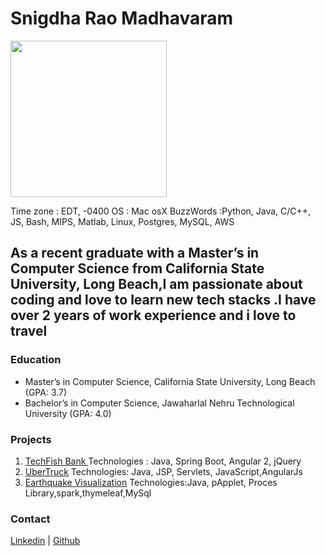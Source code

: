  # **Snigdha Rao Madhavaram** 
<p>
 <img height="250" width="250" src="https://s3.amazonaws.com/mylifecylebuckhyd12/IMG_2569+(1).jpg">
</p>

Time zone : EDT, -0400
OS : Mac osX
BuzzWords :Python, Java, C/C++, JS, Bash, MIPS, Matlab, Linux, Postgres, MySQL, AWS

## As a recent graduate with a Master’s in Computer Science from California State University, Long Beach,I am passionate about coding and love to learn new tech stacks .I have  over 2 years of work experience and i love to travel

### Education
* Master’s in Computer Science, California State University, Long Beach (GPA: 3.7) 
*  Bachelor’s in Computer Science, Jawaharlal Nehru Technological University (GPA: 4.0)

### Projects
1. [TechFish Bank ](https://goo.gl/MmY1DK)
    Technologies : Java, Spring Boot, Angular 2, jQuery
2. [UberTruck]( https://goo.gl/N4xqxT) 
    Technologies: Java, JSP, Servlets, JavaScript,AngularJs
3. [Earthquake Visualization](https://goo.gl/TrbN7L.)
    Technologies:Java, pApplet, Proces Library,spark,thymeleaf,MySql

### Contact
[Linkedin](https://www.linkedin.com/in/snigdha55/)  | [Github](https://github.com/snigdharao55)


